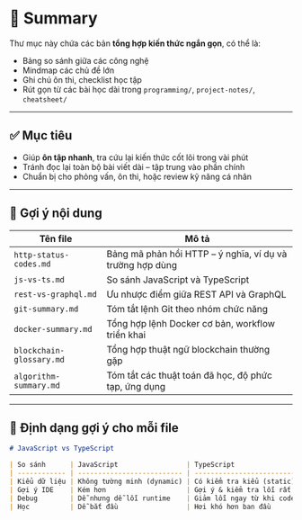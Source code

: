 # 📝 Summary

Thư mục này chứa các bản **tổng hợp kiến thức ngắn gọn**, có thể là:

- Bảng so sánh giữa các công nghệ
- Mindmap các chủ đề lớn
- Ghi chú ôn thi, checklist học tập
- Rút gọn từ các bài học dài trong `programming/`, `project-notes/`, `cheatsheet/`

---

## ✅ Mục tiêu

- Giúp **ôn tập nhanh**, tra cứu lại kiến thức cốt lõi trong vài phút
- Tránh đọc lại toàn bộ bài viết dài – tập trung vào phần chính
- Chuẩn bị cho phỏng vấn, ôn thi, hoặc review kỹ năng cá nhân

---

## 📁 Gợi ý nội dung

| Tên file                 | Mô tả                                                     |
| ------------------------ | --------------------------------------------------------- |
| `http-status-codes.md`   | Bảng mã phản hồi HTTP – ý nghĩa, ví dụ và trường hợp dùng |
| `js-vs-ts.md`            | So sánh JavaScript và TypeScript                          |
| `rest-vs-graphql.md`     | Ưu nhược điểm giữa REST API và GraphQL                    |
| `git-summary.md`         | Tóm tắt lệnh Git theo nhóm chức năng                      |
| `docker-summary.md`      | Tổng hợp lệnh Docker cơ bản, workflow triển khai          |
| `blockchain-glossary.md` | Tổng hợp thuật ngữ blockchain thường gặp                  |
| `algorithm-summary.md`   | Tóm tắt các thuật toán đã học, độ phức tạp, ứng dụng      |

---

## 🔁 Định dạng gợi ý cho mỗi file

```md
# JavaScript vs TypeScript

| So sánh      | JavaScript                 | TypeScript                   |
| ------------ | -------------------------- | ---------------------------- |
| Kiểu dữ liệu | Không tường minh (dynamic) | Có kiểm tra kiểu (static)    |
| Gợi ý IDE    | Kém hơn                    | Gợi ý & kiểm tra lỗi rất tốt |
| Debug        | Dễ nhưng dễ lỗi runtime    | Giảm lỗi ngay từ khi code    |
| Học          | Dễ bắt đầu                 | Hơi khó hơn ban đầu          |
```
